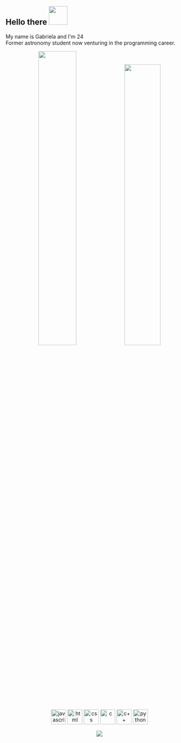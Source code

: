 ## Hello there <img src="https://media.giphy.com/media/mGcNjsfWAjY5AEZNw6/giphy.gif" width="50">

<p>My name is Gabriela and I'm 24</br>
  Former astronomy student now venturing in the programming career. </p>
  
<p align="center">
    <img width="45%"
      src="https://github-readme-stats.vercel.app/api?username=gvalnisio&show_icons=true&theme=dracula&include_all_commits=true&count_private=true" />
    <img width="44%"
      src="https://github-readme-stats.vercel.app/api/top-langs/?username=gvalnisio&layout=compact&langs_count=7&theme=dracula" />
</p>

<p align="center">
  <img src="https://cdn.jsdelivr.net/gh/devicons/devicon/icons/javascript/javascript-plain.svg" alt="javascript" height=40/>
  <img src="https://cdn.jsdelivr.net/gh/devicons/devicon/icons/html5/html5-plain-wordmark.svg" alt="html" height=40 />
  <img src="https://cdn.jsdelivr.net/gh/devicons/devicon/icons/css3/css3-plain-wordmark.svg" alt="css" height=40 />
  <img src="https://cdn.jsdelivr.net/gh/devicons/devicon/icons/c/c-plain.svg" alt="c" height=40 />
  <img src="https://cdn.jsdelivr.net/gh/devicons/devicon/icons/cplusplus/cplusplus-plain.svg" alt="c++" height=40 />
  <img src="https://cdn.jsdelivr.net/gh/devicons/devicon/icons/python/python-plain-wordmark.svg" alt="python" height=40 />
</p>

<p align="center">
  <a href="https://www.linkedin.com/in/gabriela-valnisio/"><img src="https://img.shields.io/badge/-LinkedIn-%230077B5?style=for-the-badge&       logo=linkedin&logoColor=white" target="_blank" ></a>  
</p>
